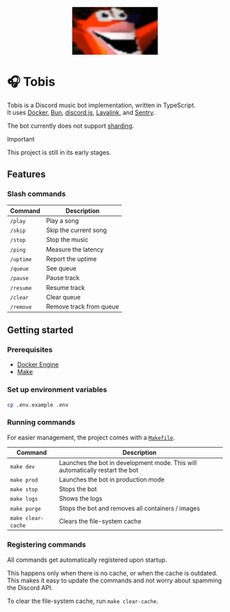 <div align="center">
  <img src=".github/tobis.jpg" width="200">
</div>

# 🎧 Tobis

Tobis is a Discord music bot implementation, written in TypeScript.\
It uses [Docker](https://www.docker.com/), [Bun](https://bun.sh), [discord.js](https://discordjs.guide/), [Lavalink](https://github.com/lavalink-devs/Lavalink), and [Sentry](https://sentry.io/).

The bot currently does not support [sharding](https://discord.com/developers/docs/topics/gateway#sharding).

> [!IMPORTANT]
> This project is still in its early stages.

## Features

### Slash commands

| Command   | Description             |
| --------- | ----------------------- |
| `/play`   | Play a song             |
| `/skip`   | Skip the current song   |
| `/stop`   | Stop the music          |
| `/ping`   | Measure the latency     |
| `/uptime` | Report the uptime       |
| `/queue`  | See queue               |
| `/pause`  | Pause track             |
| `/resume` | Resume track            |
| `/clear`  | Clear queue             |
| `/remove` | Remove track from queue |

## Getting started

### Prerequisites

- [Docker Engine](https://docs.docker.com/engine/)
- [Make](https://www.gnu.org/software/make/)

### Set up environment variables

```bash
cp .env.example .env
```

### Running commands

For easier management, the project comes with a [`Makefile`](Makefile).

| Command            | Description                                                                   |
| ------------------ | ----------------------------------------------------------------------------- |
| `make dev`         | Launches the bot in development mode. This will automatically restart the bot |
| `make prod`        | Launches the bot in production mode                                           |
| `make stop`        | Stops the bot                                                                 |
| `make logs`        | Shows the logs                                                                |
| `make purge`       | Stops the bot and removes all containers / images                             |
| `make clear-cache` | Clears the file-system cache                                                  |

### Registering commands

All commands get automatically registered upon startup.

This happens only when there is no cache, or when the cache is outdated. This makes it easy to update the commands and not worry about spamming the Discord API.

To clear the file-system cache, run `make clear-cache`.
